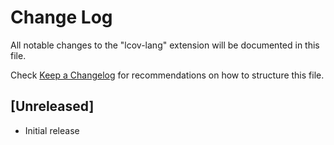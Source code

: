 # Change Log

All notable changes to the "lcov-lang" extension will be documented in this file.

Check [Keep a Changelog](http://keepachangelog.com/) for recommendations on how to structure this file.

## [Unreleased]

- Initial release